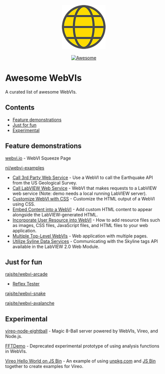 <div align="center">
    <div>
        <!-- WebVI logo Copyright 2019 National Instruments -->
        <a href="https://www.webvi.io">
            <img width="140" height="140" src="assets/logo.png" alt="Awesome WebVIs">
        </a>
    </div>
    <br>
    <a href="https://awesome.re">
        <img src="https://awesome.re/badge-flat2.svg" alt="Awesome">
    </a>
    <br>
</div>

# Awesome WebVIs

A curated list of awesome WebVIs.

## Contents

- [Feature demonstrations](#feature-demonstrations)
- [Just for fun](#just-for-fun)
- [Experimental](#experimental)

## Feature demonstrations

[webvi.io](http://www.webvi.io/) - WebVI Squeeze Page

[ni/webvi-examples](https://github.com/ni/webvi-examples)

- [Call 3rd Party Web Service](https://ni.github.io/webvi-examples/Call3rdPartyWebService/Builds/WebApp_Web%20Server/) - Use a WebVI to call the Earthquake API from the US Geological Survey.
- [Call LabVIEW Web Service](https://ni.github.io/webvi-examples/CallLabVIEWWebService/Builds/WebApp_Web%20Server/) - WebVI that makes requests to a LabVIEW web service (Note: demo needs a local running LabVIEW server).
- [Customize WebVI with CSS](https://ni.github.io/webvi-examples/CustomizeWithCss/Builds/WebApp_Web%20Server/) - Customize the HTML output of a WebVI using CSS.
- [Embed Content into a WebVI](https://ni.github.io/webvi-examples/EmbedContentIntoWebVI/Builds/WebApp_Web%20Server/) - Add custom HTML content to appear alongside the LabVIEW-generated HTML.
- [Incorporate User Resource into WebVI](https://ni.github.io/webvi-examples/IncorporateUserResources/Builds/WebApp_Web%20Server/) - How to add resource files such as images, CSS files, JavaScript files, and HTML files to your web application.
- [Multiple Top-Level WebVIs](https://ni.github.io/webvi-examples/MultipleTopLevelWebVIs/Builds/WebApp_Web%20Server/) - Web application with multiple pages.
- [Utilize Syline Data Services](https://ni.github.io/webvi-examples/CallSystemLinkDataServices/Builds/Full%20Data%20Services%20App_Web%20Server/) - Communicating with the Skyline tags API available in the LabVIEW 2.0 Web Module.

## Just for fun

[rajsite/webvi-arcade](https://github.com/rajsite/webvi-arcade)

- [Reflex Tester](https://bit.ly/webvidemo1)

[rajsite/webvi-snake](https://webvi.glitch.me/snake)

[rajsite/webvi-avalanche](https://webvi.glitch.me/avalanche)

## Experimental

[vireo-node-eightball](https://github.com/rajsite/vireo-node-eightball) - Magic 8-Ball server powered by WebVIs, Vireo, and Node.js.

[FFTDemo](http://bit.ly/FFTDemo) - Deprecated experimental prototype of using analysis functions in WebVIs.

[Vireo Hello World on JS Bin](http://jsbin.com/toxuzor/edit?html,js,console) - An example of using [unpkg.com](https://unpkg.com) and [JS Bin](http://jsbin.com) together to create examples for Vireo.
